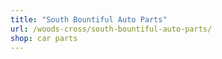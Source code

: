 ```yaml
---
title: "South Bountiful Auto Parts"
url: /woods-cross/south-bountiful-auto-parts/
shop: car parts
---
```

